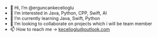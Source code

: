 - 👋 Hi, I’m @erguncankecelioglu
- 👀 I’m interested in Java, Python, CPP, Swift, AI
- 🌱 I’m currently learning Java, Swift, Python
- 💞️ I’m looking to collaborate on projects which i will be team member
- 📫 How to reach me -> kecelioglu@outlook.com

<!---
erguncankecelioglu/erguncankecelioglu is a ✨ special ✨ repository because its `README.md` (this file) appears on your GitHub profile.
You can click the Preview link to take a look at your changes.
--->
